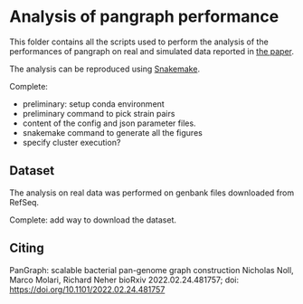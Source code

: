 # Analysis of pangraph performance

This folder contains all the scripts used to perform the analysis of the performances of pangraph on real and simulated data reported in [the paper](##-Citing).

The analysis can be reproduced using [Snakemake](https://snakemake.readthedocs.io/en/stable/).

Complete:
- preliminary: setup conda environment
- preliminary command to pick strain pairs
- content of the config and json parameter files.
- snakemake command to generate all the figures
- specify cluster execution?

## Dataset

The analysis on real data was performed on genbank files downloaded from RefSeq.

Complete: add way to download the dataset.

## Citing
PanGraph: scalable bacterial pan-genome graph construction
Nicholas Noll, Marco Molari, Richard Neher
bioRxiv 2022.02.24.481757; doi: https://doi.org/10.1101/2022.02.24.481757